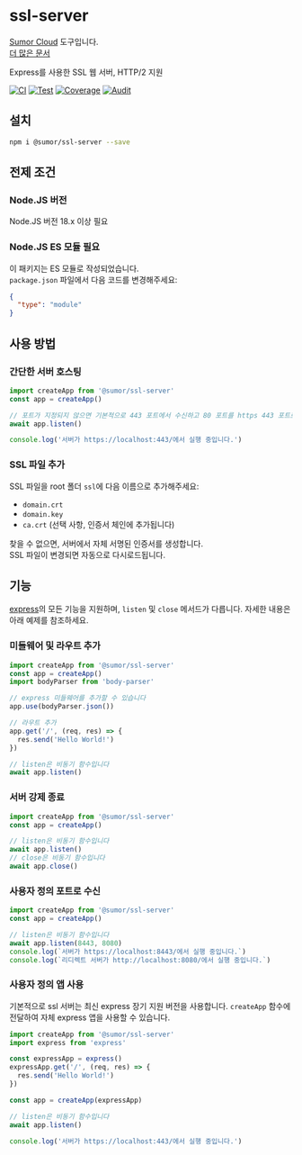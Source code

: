 # ssl-server

[Sumor Cloud](https://sumor.cloud) 도구입니다.  
[더 많은 문서](https://sumor.cloud/ssl-server)

Express를 사용한 SSL 웹 서버, HTTP/2 지원

[![CI](https://github.com/sumor-cloud/ssl-server/actions/workflows/ci.yml/badge.svg)](https://github.com/sumor-cloud/ssl-server/actions/workflows/ci.yml)
[![Test](https://github.com/sumor-cloud/ssl-server/actions/workflows/ut.yml/badge.svg)](https://github.com/sumor-cloud/ssl-server/actions/workflows/ut.yml)
[![Coverage](https://github.com/sumor-cloud/ssl-server/actions/workflows/coverage.yml/badge.svg)](https://github.com/sumor-cloud/ssl-server/actions/workflows/coverage.yml)
[![Audit](https://github.com/sumor-cloud/ssl-server/actions/workflows/audit.yml/badge.svg)](https://github.com/sumor-cloud/ssl-server/actions/workflows/audit.yml)

## 설치

```bash
npm i @sumor/ssl-server --save
```

## 전제 조건

### Node.JS 버전

Node.JS 버전 18.x 이상 필요

### Node.JS ES 모듈 필요

이 패키지는 ES 모듈로 작성되었습니다.  
`package.json` 파일에서 다음 코드를 변경해주세요:

```json
{
  "type": "module"
}
```

## 사용 방법

### 간단한 서버 호스팅

```javascript
import createApp from '@sumor/ssl-server'
const app = createApp()

// 포트가 지정되지 않으면 기본적으로 443 포트에서 수신하고 80 포트를 https 443 포트로 리디렉션합니다
await app.listen()

console.log('서버가 https://localhost:443/에서 실행 중입니다.')
```

### SSL 파일 추가

SSL 파일을 root 폴더 `ssl`에 다음 이름으로 추가해주세요:

- `domain.crt`
- `domain.key`
- `ca.crt` (선택 사항, 인증서 체인에 추가됩니다)

찾을 수 없으면, 서버에서 자체 서명된 인증서를 생성합니다.  
SSL 파일이 변경되면 자동으로 다시로드됩니다.

## 기능

[express](https://www.npmjs.com/package/express)의 모든 기능을 지원하며, `listen` 및 `close` 메서드가 다릅니다. 자세한 내용은 아래 예제를 참조하세요.

### 미들웨어 및 라우트 추가

```javascript
import createApp from '@sumor/ssl-server'
const app = createApp()
import bodyParser from 'body-parser'

// express 미들웨어를 추가할 수 있습니다
app.use(bodyParser.json())

// 라우트 추가
app.get('/', (req, res) => {
  res.send('Hello World!')
})

// listen은 비동기 함수입니다
await app.listen()
```

### 서버 강제 종료

```javascript
import createApp from '@sumor/ssl-server'
const app = createApp()

// listen은 비동기 함수입니다
await app.listen()
// close은 비동기 함수입니다
await app.close()
```

### 사용자 정의 포트로 수신

```javascript
import createApp from '@sumor/ssl-server'
const app = createApp()

// listen은 비동기 함수입니다
await app.listen(8443, 8080)
console.log(`서버가 https://localhost:8443/에서 실행 중입니다.`)
console.log(`리디렉트 서버가 http://localhost:8080/에서 실행 중입니다.`)
```

### 사용자 정의 앱 사용

기본적으로 ssl 서버는 최신 express 장기 지원 버전을 사용합니다. `createApp` 함수에 전달하여 자체 express 앱을 사용할 수 있습니다.

```javascript
import createApp from '@sumor/ssl-server'
import express from 'express'

const expressApp = express()
expressApp.get('/', (req, res) => {
  res.send('Hello World!')
})

const app = createApp(expressApp)

// listen은 비동기 함수입니다
await app.listen()

console.log('서버가 https://localhost:443/에서 실행 중입니다.')
```
